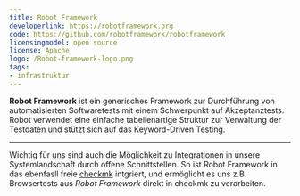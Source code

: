 ```yaml
---
title: Robot Framework
developerlink: https://robotframework.org
code: https://github.com/robotframework/robotframework
licensingmodel: open source
license: Apache
logo: /Robot-framework-logo.png
tags:
- infrastruktur
---
```

__Robot Framework__ ist ein generisches Framework zur Durchführung von automatisierten Softwaretests mit einem Schwerpunkt auf Akzeptanztests.
Robot verwendet eine einfache tabellenartige Struktur zur Verwaltung der Testdaten und stützt sich auf das Keyword-Driven Testing. 

---

Wichtig für uns sind auch die Möglichkeit zu Integrationen in unsere Systemlandschaft durch offene Schnittstellen.
So ist Robot Framework in das ebenfasll freie [checkmk](checkmk) intgriert, und ermöglicht es uns z.B. Browsertests aus _Robot Framework_ direkt in checkmk zu verarbeiten.

